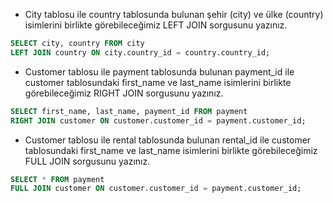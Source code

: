 - City tablosu ile country tablosunda bulunan şehir (city) ve ülke (country) isimlerini birlikte görebileceğimiz LEFT JOIN sorgusunu yazınız.
```SQL
SELECT city, country FROM city
LEFT JOIN country ON city.country_id = country.country_id;
```
- Customer tablosu ile payment tablosunda bulunan payment_id ile customer tablosundaki first_name ve last_name isimlerini birlikte görebileceğimiz RIGHT JOIN sorgusunu yazınız.
```SQL
SELECT first_name, last_name, payment_id FROM payment
RIGHT JOIN customer ON customer.customer_id = payment.customer_id;
```
- Customer tablosu ile rental tablosunda bulunan rental_id ile customer tablosundaki first_name ve last_name isimlerini birlikte görebileceğimiz FULL JOIN sorgusunu yazınız.
```SQL
SELECT * FROM payment
FULL JOIN customer ON customer.customer_id = payment.customer_id;
```